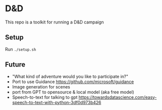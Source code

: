 # D&D

This repo is a toolkit for running a D&D campaign

## Setup

Run `./setup.sh`

## Future

-   "What kind of adventure would you like to participate in?"
-   Port to use Guidance https://github.com/microsoft/guidance
-   Image generation for scenes
-   port from GPT to opensource & local model (aka free model)
-   Speech-to-text for talking to gpt https://towardsdatascience.com/easy-speech-to-text-with-python-3df0d973b426
